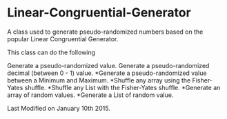 # Linear-Congruential-Generator
A class used to generate pseudo-randomized numbers based on the popular Linear Congruential Generator.

This class can do the following

   Generate a pseudo-randomized value.
   Generate a pseudo-randomized decimal (between 0 - 1) value. 
   *Generate a pseudo-randomized value between a Minimum and Maximum.
   *Shuffle any array using the Fisher-Yates shuffle.
   *Shuffle any List<T> with the Fisher-Yates shuffle.
   *Generate an array of random values.
   *Generate a List<T> of random value.
  
  Last Modified on January 10th 2015.
